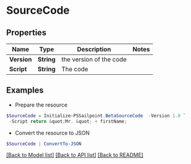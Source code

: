 # SourceCode
## Properties

Name | Type | Description | Notes
------------ | ------------- | ------------- | -------------
**Version** | **String** | the version of the code | 
**Script** | **String** | The code | 

## Examples

- Prepare the resource
```powershell
$SourceCode = Initialize-PSSailpoint.BetaSourceCode  -Version 1.0 `
 -Script return &quot;Mr. &quot; + firstName;
```

- Convert the resource to JSON
```powershell
$SourceCode | ConvertTo-JSON
```

[[Back to Model list]](../README.md#documentation-for-models) [[Back to API list]](../README.md#documentation-for-api-endpoints) [[Back to README]](../README.md)

